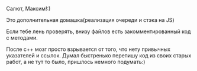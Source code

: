 Салют, Максим!:)

Это дополнительная домашка(реализация очереди и стэка на JS)

Если тебе лень проверять,  внизу файлов есть закомментированный код с методами.

После c++ мозг просто взрывается от того, что нету привычных указателей и ссылок. Думал быстренько перепишу код из своих старых работ, а не тут то было, пришлось немного подумать:) 
